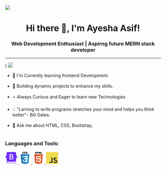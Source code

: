 <a href="https://standwithpalestine.vercel.app"><img src="https://standwithpalestine.vercel.app/banner.png"></a>
<h1 align="center">Hi there 👋, I'm Ayesha Asif!</h1>
<h3 align="center">Web Development Enthusiast | Aspirng future MERN stack developer</h3><hr>)
 <img src="https://github.com/AyeshaAsifDev/AyeshaAsifDev/assets/165193330/5d836b28-9f95-4c53-a086-c33e6690eb7e)">

<ul>
<li>🌱 I'm Currently learning frontend Development.</li><br>

<li>🔭 Building dynamic projects to enhance my skills. </li><br>

<li>⭐ Always Curious and Eager to learn new Technologies</li><br>

<li>💡 "Larning to write programs stretches your mind and helps you think better"- Bill Gates.</li><br>

<li>💬 Ask me about HTML, CSS, Bootstrap, </li><br>
</ul>

<h3 align="left">Languages and Tools:</h3>
<p align="left"> <a href="https://getbootstrap.com" target="_blank" rel="noreferrer"> 
<img src="https://raw.githubusercontent.com/devicons/devicon/master/icons/bootstrap/bootstrap-plain-wordmark.svg" alt="bootstrap" width="40" height="40"/> </a> 
<a href="https://www.w3schools.com/css/" target="_blank" rel="noreferrer">
 <img src="https://raw.githubusercontent.com/devicons/devicon/master/icons/css3/css3-original-wordmark.svg" alt="css3" width="40" height="40"/> </a> 
<a href="https://www.w3.org/html/" target="_blank" rel="noreferrer">
 <img src="https://raw.githubusercontent.com/devicons/devicon/master/icons/html5/html5-original-wordmark.svg" alt="html5" width="40" height="40"/> </a> 
<a href="https://developer.mozilla.org/en-US/docs/Web/JavaScript" target="_blank" rel="noreferrer">
 <img src="https://raw.githubusercontent.com/devicons/devicon/master/icons/javascript/javascript-original.svg" alt="javascript" width="40" height="40"/> </a> </p>

